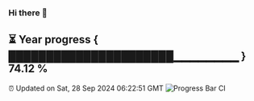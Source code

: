 ### Hi there 👋
⏳ Year progress { ██████████████████████▁▁▁▁▁▁▁▁ } 74.12 %
---
⏰ Updated on Sat, 28 Sep 2024 06:22:51 GMT
![Progress Bar CI](https://github.com/liununu/liununu/workflows/Progress%20Bar%20CI/badge.svg)

